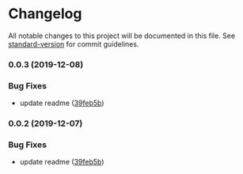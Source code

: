 # Changelog

All notable changes to this project will be documented in this file. See [standard-version](https://github.com/conventional-changelog/standard-version) for commit guidelines.

### 0.0.3 (2019-12-08)


### Bug Fixes

* update readme ([39feb5b](https://github.com/ozum/intl-sort-by/commit/39feb5b15a8faaec5f5c0635183a481cab5640b6))

### 0.0.2 (2019-12-07)


### Bug Fixes

* update readme ([39feb5b](https://github.com/ozum/intl-sort-by/commit/39feb5b15a8faaec5f5c0635183a481cab5640b6))
